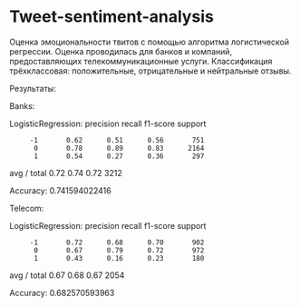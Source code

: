 # Tweet-sentiment-analysis
Оценка эмоциональности твитов с помощью алгоритма логистической регрессии. Оценка проводилась для банков и компаний, предоставляющих телекоммуникационные услуги. Классификация трёхклассовая: положительные, отрицательные и нейтральные отзывы.

Результаты:

Banks: 

LogisticRegression: 
              precision    recall  f1-score   support

         -1       0.62      0.51      0.56       751
          0       0.78      0.89      0.83      2164
          1       0.54      0.27      0.36       297

avg / total       0.72      0.74      0.72      3212

Accuracy:  0.741594022416

Telecom: 

LogisticRegression: 
              precision    recall  f1-score   support

         -1       0.72      0.68      0.70       902
          0       0.67      0.79      0.72       972
          1       0.43      0.16      0.23       180

avg / total       0.67      0.68      0.67      2054

Accuracy:  0.682570593963
